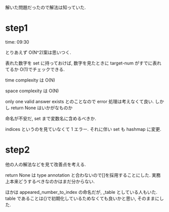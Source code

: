 解いた問題だったので解法は知っていた.

# step1

time: 09:30

とりあえず O(N^2)案は思いつく.

表れた数字を set に持っておけば, 数字を見たときに target-num がすでに表れてるか O(1)でチェックできる.

time complexity は O(N)

space complexity は O(N)

only one valid answer exists とのことなので error 処理は考えなくて良い. しかし return None はいかがなものか

命名が不安だ, set まで変数名に含めるべきか.

indices というのを見ていなくて 1 エラー. それに伴い set も hashmap に変更.

# step2

他の人の解法などを見て改善点を考える.

return None は type annotation と合わないので[]を採用することにした. 実務上本来どうするべきなのかはまだ分からない.

ほかは appeared_number_to_index の命名だが, \_table としている人もいた. table であることは{}で初期化しているためなくても良いかと思い, そのままにした.
